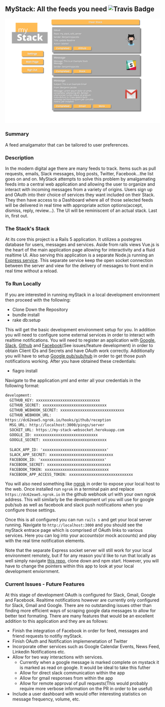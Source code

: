 ## MyStack: All the feeds you need ![Travis Badge](https://travis-ci.org/Benjaminpjacobs/my_stack_rails_server.svg?branch=master) 

![alt text](https://raw.githubusercontent.com/Benjaminpjacobs/my_stack_rails_server/master/images/myStackSS.png)

### Summary 
A feed amalgamator that can be tailored to user preferences.

### Description 

In the modern digital age there are many feeds to track. Items such as pull requests, emails, Slack messages, blog posts, Twitter, Facebook…the list goes on and on. MyStack attempts to solve this problem by amalgamating feeds into a central web application and allowing the user to organize and interact with incoming messages from a variety of origins. Users sign up and OAuth into their choice of services they want included on their Stack. They then have access to a Dashboard where all of those selected feeds will be delivered in real time with appropriate action options(accept, dismiss, reply, review…). The UI will be reminiscent of an actual stack. Last in, first out. 

### The Stack's Stack

At its core this project is a Rails 5 application. It utilizes a postegres database for users, messages and services. Aside from rails views Vue.js is the heart of the main application page allowing for interactivity and a fluid realtime UI. Also serving this application is a separate Node.js running an [Express service](https://github.com/Benjaminpjacobs/my_stack_express_server). This separate service keep the open socket connection between the server and view for the delivery of messages to front end in real time without a reload. 

### To Run Locally

If you are interested in running myStack in a local development environment then proceed with the following:

* Clone Down the Repository
* bundle install
* rake db:setup

This will get the basic development environment setup for you. In addition you will need to configure some external services in order to interact with realtime notifications. You will need to register an application with [Google](https://developers.google.com/actions/identity/oauth2-code-flow), [Slack](https://api.slack.com/docs/oauth), [Github](https://developer.github.com/apps/building-integrations/setting-up-and-registering-oauth-apps/) and [Facebook](https://developers.facebook.com/docs/facebook-login/web/)(See issues/feature development) in order to obtain Client IDs and Secrets and have OAuth work correctly. Additionally you will have to setup [Google pub/sub/hub](https://developers.google.com/gmail/api/guides/push) in order to get those push notifications working. After you have obtained these credentials:

* fiagro install

Navigate to the application.yml and enter all your credentials in the following format:

```
development:
  GITHUB_KEY: xxxxxxxxxxxxxxxxxxxxxxxxxxxxx
  GITHUB_SECRET: xxxxxxxxxxxxxxxxxxxxxxxxxxxxx
  GITHUB_WEBHOOK_SECRET: xxxxxxxxxxxxxxxxxxxxxxxxxxxxx
  GITHUB_WEBHOOK_URL:  https://dc62eae5.ngrok.io/hooks/github/reception
  MSG_URL: http://localhost:3000/pings/server
  SOCKET_URL: https://my-stack-websocket.herokuapp.com
  GOOGLE_ID: xxxxxxxxxxxxxxxxxxxxxxxxxxxxx
  GOOGLE_SECRET: xxxxxxxxxxxxxxxxxxxxxxxxxxxxx
  
  SLACK_APP_ID: 'xxxxxxxxxxxxxxxxxxxxxxxxxxxxx'
  SLACK_APP_SECRET: xxxxxxxxxxxxxxxxxxxxxxxxxxxxx
  FACEBOOK_ID: 'xxxxxxxxxxxxxxxxxxxxxxxxxxxxx'
  FACEBOOK_SECRET: xxxxxxxxxxxxxxxxxxxxxxxxxxxxx
  FACEBOOK_TOKEN: xxxxxxxxxxxxxxxxxxxxxxxxxxxxx
  FACEBOOK_APP_ACCESS_TOKEN: xxxxxxxxxxxxxxxxxxxxxxxxxxxxx
  ```
You will also need something like [ngrok](https://gist.github.com/wosephjeber/aa174fb851dfe87e644e) in order to expose your local host to the web. Once installed run `ngrok` in a terminal pain and replace `https://dc62eae5.ngrok.io` in the github webhook url with your own ngrok address. This will similarly be the development url you will use for google pub/sub as well as facebook and slack push notifications when you configure those settings.

Once this is all configured you can run `rails s` and get your local server running. Navigate to `http://localhost:3000` and you should see the myStack entrace page which is comprised of OAuth links to various services. Here you can log into your accounts(or mock accounts) and play with the real time notification elements. 

Note that the separate Express socket server will still work for your local environment remotely, but if for any reason you'd like to run that locally as well simply navigate [this repo](https://github.com/Benjaminpjacobs/my_stack_express_server), clone down and npm start. However, you will have to change the pointers within this app to look at your local development enviornment.

### Current Issues - Future Features

At this stage of development OAuth is configured for Slack, Gmail, Google and Facebook. Realtime notifications however are currently only configured for Slack, Gmail and Google. There are no outstanding issues other than finding more efficient ways of scraping google data messages to allow for better text formating. There are many features that would be an excellent addition to this application and they are as follows:

* Finish the integration of Facebook in order for feed, messages and friend requests to notifiy myStack.
* Finish OAuth and Notification implemenetation of Twitter
* Incorporate other services such as Google Calendar Events, News Feed, Linkedin Notifications etc.
* Allow for two way interactions with services. 
  * Currently when a google message is marked complete on mystack it is marked as read on google. It would be ideal to take     this futher
  * Allow for direct slack communication within the app
  * Allow for gmail responses from within the app
  * Allow for remote approval of pull requests(This would probably require more verbose information on the PR in order to be    useful)
* Include a user dashboard with would offer interesting statistics on message frequency, volume, etc.
